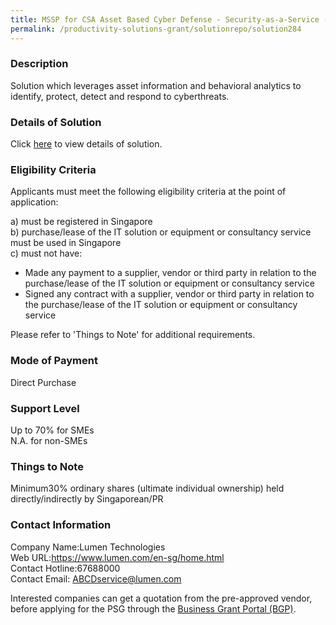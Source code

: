```yaml
---
title: MSSP for CSA Asset Based Cyber Defense - Security-as-a-Service (SaaS) - ABCD Lite for 1 server agents and 30 endpoint agents with 24/7 SOC
permalink: /productivity-solutions-grant/solutionrepo/solution284
---
```


### Description

Solution which leverages asset information and behavioral analytics to identify, protect, detect and respond to cyberthreats.

### Details of Solution

Click <a href='https://www.gobusiness.gov.sg/images/psg/Desensitised_Lumen_Tech_Annex_3_CR_wef_14_Oct_21_Part_3.pdf' target='_blank' rel='noopener'>here</a> to view details of solution.

### Eligibility Criteria

Applicants must meet the following eligibility criteria at the point of application:

a) must be registered in Singapore <br>
b) purchase/lease of the IT solution or equipment or consultancy service must be used in Singapore <br>
c) must not have:
- Made any payment to a supplier, vendor or third party in relation to the purchase/lease of the IT solution or equipment or consultancy service
- Signed any contract with a supplier, vendor or third party in relation to the purchase/lease of the IT solution or equipment or consultancy service

Please refer to 'Things to Note' for additional requirements.

### Mode of Payment
Direct Purchase

### Support Level
Up to 70% for SMEs <br>
N.A. for non-SMEs

### Things to Note
Minimum30% ordinary shares (ultimate individual ownership) held directly/indirectly by Singaporean/PR

### Contact Information
Company Name:Lumen Technologies<br>Web URL:https://www.lumen.com/en-sg/home.html<br>Contact Hotline:67688000<br>Contact Email: ABCDservice@lumen.com<br>

Interested companies can get a quotation from the pre-approved vendor, before applying for the PSG through the <a target='_blank' rel='noopener' href='https://www.businessgrants.gov.sg/'>Business Grant Portal (BGP)</a>.
